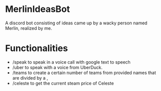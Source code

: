 # MerlinIdeasBot
A discord bot consisting of ideas  came up by a wacky person named Merlin, realized by me.

# Functionalities
* /speak to speak in a voice call with google text to speech
* /uber to speak with a voice from UberDuck.
* /teams to create a certain number of teams from provided names that are divided by a ,
* /celeste to get the current steam price of Celeste
